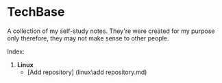 # TechBase

A collection of my self-study notes. They're were created for my purpose only therefore, they may not make sense to other people.

Index:
1. **Linux**        
   - [Add repository] (linux\add repository.md)